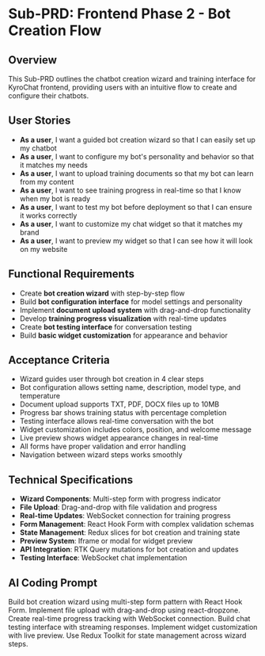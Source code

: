 # Sub-PRD: Frontend Phase 2 - Bot Creation Flow

## Overview
This Sub-PRD outlines the chatbot creation wizard and training interface for KyroChat frontend, providing users with an intuitive flow to create and configure their chatbots.

## User Stories
- **As a user**, I want a guided bot creation wizard so that I can easily set up my chatbot
- **As a user**, I want to configure my bot's personality and behavior so that it matches my needs
- **As a user**, I want to upload training documents so that my bot can learn from my content
- **As a user**, I want to see training progress in real-time so that I know when my bot is ready
- **As a user**, I want to test my bot before deployment so that I can ensure it works correctly
- **As a user**, I want to customize my chat widget so that it matches my brand
- **As a user**, I want to preview my widget so that I can see how it will look on my website

## Functional Requirements
- Create **bot creation wizard** with step-by-step flow
- Build **bot configuration interface** for model settings and personality
- Implement **document upload system** with drag-and-drop functionality
- Develop **training progress visualization** with real-time updates
- Create **bot testing interface** for conversation testing
- Build **basic widget customization** for appearance and behavior

## Acceptance Criteria
- Wizard guides user through bot creation in 4 clear steps
- Bot configuration allows setting name, description, model type, and temperature
- Document upload supports TXT, PDF, DOCX files up to 10MB
- Progress bar shows training status with percentage completion
- Testing interface allows real-time conversation with the bot
- Widget customization includes colors, position, and welcome message
- Live preview shows widget appearance changes in real-time
- All forms have proper validation and error handling
- Navigation between wizard steps works smoothly

## Technical Specifications
- **Wizard Components**: Multi-step form with progress indicator
- **File Upload**: Drag-and-drop with file validation and progress
- **Real-time Updates**: WebSocket connection for training progress
- **Form Management**: React Hook Form with complex validation schemas
- **State Management**: Redux slices for bot creation and training state
- **Preview System**: Iframe or modal for widget preview
- **API Integration**: RTK Query mutations for bot creation and updates
- **Testing Interface**: WebSocket chat implementation

## AI Coding Prompt
Build bot creation wizard using multi-step form pattern with React Hook Form. Implement file upload with drag-and-drop using react-dropzone. Create real-time progress tracking with WebSocket connection. Build chat testing interface with streaming responses. Implement widget customization with live preview. Use Redux Toolkit for state management across wizard steps.